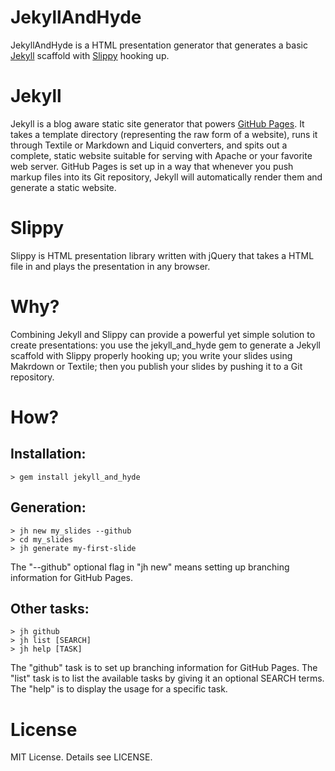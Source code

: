 # JekyllAndHyde

JekyllAndHyde is a HTML presentation generator that generates a basic [Jekyll][1] scaffold with [Slippy][2] hooking up.

# Jekyll

Jekyll is a blog aware static site generator that powers [GitHub Pages][3]. It takes a template directory (representing the raw form of a website), runs it through Textile or Markdown and Liquid converters, and spits out a complete, static website suitable for serving with Apache or your favorite web server. GitHub Pages is set up in a way that whenever you push markup files into its Git repository, Jekyll will automatically render them and generate a static website.

# Slippy

Slippy is HTML presentation library written with jQuery that takes a HTML file in and plays the presentation in any browser.

# Why?

Combining Jekyll and Slippy can provide a powerful yet simple solution to create presentations: you use the jekyll_and_hyde gem to generate a Jekyll scaffold with Slippy properly hooking up; you write your slides using Makrdown or Textile; then you publish your slides by pushing it to a Git repository.

# How?

## Installation:

	> gem install jekyll_and_hyde

## Generation:

	> jh new my_slides --github
	> cd my_slides
	> jh generate my-first-slide

The "--github" optional flag in "jh new" means setting up branching information for GitHub Pages.

## Other tasks:

	> jh github
	> jh list [SEARCH]
	> jh help [TASK]

The "github" task is to set up branching information for GitHub Pages. The "list" task is to list the available tasks by giving it an optional SEARCH terms. The "help" is to display the usage for a specific task.

# License

MIT License. Details see LICENSE.

[1]: https://github.com/mojombo/jekyll
[2]: https://github.com/Seldaek/slippy
[3]: http://pages.github.com/